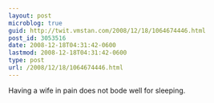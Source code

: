 ```yaml
---
layout: post
microblog: true
guid: http://twit.vmstan.com/2008/12/18/1064674446.html
post_id: 3053516
date: 2008-12-18T04:31:42-0600
lastmod: 2008-12-18T04:31:42-0600
type: post
url: /2008/12/18/1064674446.html
---
```

Having a wife in pain does not bode well for sleeping.
